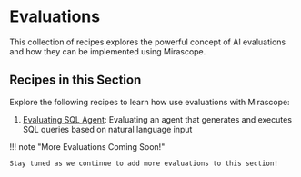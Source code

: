 # Evaluations

This collection of recipes explores the powerful concept of AI evaluations and how they can be implemented using Mirascope.

## Recipes in this Section

Explore the following recipes to learn how use evaluations with Mirascope:

1. [Evaluating SQL Agent](./evaluating_sql_agent.md): Evaluating an agent that generates and executes SQL queries based on natural language input

!!! note "More Evaluations Coming Soon!"

    Stay tuned as we continue to add more evaluations to this section!
